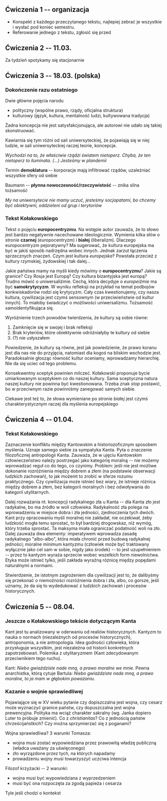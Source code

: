## Ćwiczenia 1 -- organizacja

- Konspekt z każdego przeczytanego tekstu, najlepiej zebrać je wszystkie 
i wysłać pod koniec semestru.
- Referowanie jednego z tekstu, zgłosić się przed

## Ćwiczenia 2 -- 11.03.

Za tydzień spotykamy się stacjonarnie

## Ćwiczenia 3 -- 18.03. (polska)

### Dokończenie razu ostatniego

Dwie główne pojęcia narodu

- polityczny (wspólne prawo, rządy, oficjalna struktura)
- kulturowy (język, kultura, mentalność ludzi, kultywowana tradycja)

Żadna koncepcja nie jest satysfakcjonująca, ale autorowi nie udało się takiej 
skonstruować.

Kawiarnia się tym różni od sali uniwersyteckiej, że pojawiają się w niej ludzie, 
w sali uniwersyteckiej raczej teorie, koncepcje.

*Wychodzi na to, że właściwie rządzi światem nietoperz. Chyba, że ten nietoperz 
to iluminata. (...) Jesteśmy w plandemii*

Termin **demoklatura** -- korporacje mają infiltrować rządów, uzależniać 
wszystkie sfery od siebie

Baumann -- **płynna nowoczesność/rzeczywistość** -- znika silna tożsamość

*My na uniwersytecie nie mamy uczuć, jesteśmy socjopatami, bo chcemy być 
obiektywni, oddzieleni od grup i terytoriów*

### Tekst Kołakowskiego

Tekst o pojęciu **europocentryzmu**. Na wstępie autor zauważa, że to słowo jest 
bardzo negatywnie nacechowane ideologicznie. Wymienia kilka słów o stronie 
**czarnej** (europocentryzm) i **białej** (liberalizm). Dlaczego europocentryzm 
pejoratywny? Ma sugerować, że kultura europejska ma być w jakiś sposób nadrzędna 
wobec innych. Jednak zarzut łączenia sprzecznych znaczeń. Czym jest kultura 
*europejska*? Powstała przecież z kultury rzymskiej, żydowskiej i tak dalej...

Jakie państwa mamy na myśli kiedy mówimy o **europocentryzmu**? Jakie są 
granice? Czy Rosja jest Europą? Czy kultura bizantyjska jest europą? Trudno 
mówić o uniwersaliźmie. Cechą, która decydyje o *europeiźmie* ma być 
**samokrytycyzm**. W wyniku refleksji na przykład na temat podbojów 
konkwiskadorów rodzi się krytycyzm. Cały czas kwestionujemy, czy nasza kultura, 
cywilizacja jest czymś sensownym (w przeciwieństwie od kultur innych). To 
miałoby świadczyć o możliwości uniwersalizmu. Tożsamość samoidentyfikująca się.

Wyróżnienie trzech powodów twierdzenia, że kultury są sobie równe:

1. Zamknięcie się w swojej i brak refleksji
2. Brak kryteriów, które obiektywnie odróżniałyby te kultury od siebie
3. (?) nie usłyszałem

Powiedzenie, że kultury są równe, jest jak powiedzienie, że prawo koranu jest 
dla nas nie do przyjęcia, natomiast dla kogoś na bliskim wschodzie jest. 
Paradoksalnie głosząc równość kultur oceniamy, wprowadzamy hierarchię. Nie da 
się uciec od tego problemu.

Konsekwentny sceptyk powinien milczeć. Kołakowski proponuje bycie umiarkowanym 
sceptykiem co do naszej kultury. Sama sceptyczna natura naszej kultury nie 
powinna być kwestionowana. Trzeba znak *stop* postawić, bo w przeciwnym razie 
powinniśmy zanegować samych siebie.

Ciekawe jest też to, że słowa wymieniane po stronie *białej* jest czymś 
charakterystycznym raczej dla myślenia europejskiego

## Ćwiczenia 4 -- 01.04.

### Tekst Kołakowskiego

Zaznaczenie konfliktu między Kantowskim a historiozoficznym sposobem myślenia. 
Uznaje samego siebie za sympatyka Kanta. Pyta o znaczenie filozoficznej 
antropologii Kanta. Zauważa, że w ujęciu Kantowskim człowieczeństwo należy 
postrzegać jako kategorię moralną -- nie możemy wprowadzać reguł co do tego, co 
czynimy. Problem: jeśli nie jest możliwe dokonanie rozróżnienia między dobrem 
a złem (na podstawie obserwacji ludzkich zachowań), to jak możemt to zrobić 
w sferze rozumu praktycznego. Czy cywilizacja może istnieć bez wiary, że 
istnieje różnica między dobrem a złem, bez kategorii moralnych i bez odwoływania 
do kategorii utylitarnych.

Dalej rozważania nt. koncepcji radykalnego zła u Kanta -- dla Kanta zło jest 
radykalne, bo ma źródło w woli człowieka. Radykalność zła polega na wprowadzeniu 
w miejsce dobra i zła jedności, zjednoczenia tych dwóch. Kant przy opracowaniu 
myśli moralnej nie zakładał, nie oczekiwał, żeby ludzkość mogła temu sprostać, 
to był bardziej drogowskaz, niż wymóg, który trzeba sprostać. Ta maksyma miała 
ograniczać  podatność woli na zło. Dalej zauważa dwa elementy: imperatywem 
wprowadza zasadę radykalnego "albo-albo", która miała chronić przed budową 
radykalnej jedności; moralne minimum kantyzmu (człowiek może być traktowany 
wyłącznie jako cel sam w sobie, nigdy jako środek) -- to jest uzupełnieniem -- 
przez to kantyzm wyraża sprzeciw wobec wszelkich form niewolnictwa. Etyka może 
istnieć tylko, jeśli zakłada wyraźną różnicę między popędami naturalnymi 
a normami.

Stwierdzenie, że istotnym zagrożeniem dla cywilizacji jest to, że dalibyśmy się 
przekonać o niemożności rozróżnienia dobra i zła, albo, co gorsze, jeśli uznamy, 
że da się to wydedukować z ludzkich zachowań i procesów historycznych.

## Ćwiczenia 5 -- 08.04.

### Jeszcze o Kołakowskiego tekście dotyczącym Kanta

Kant jest tu analizowany w oderwaniu od realiów historycznych. Kantyzm to nauka 
o normach (niezależnych od procesów historycznych), antroponomia, a nie 
antropologia. Idea godności człowieka, która przysługuje wszystkim, jest 
niezależna od historii konkretnych zapotrzebowań. Polemika z utylitaryzmem (Kant 
zdecydowanym przeciwnikiem tego ruchu).

Kant: *Niebo gwiaździste nade mną, a prawo moralne we mnie*. Pewna anarchistka, 
którą cytuje Bartula: *Niebo gwiaździste nade mną, a prawo moralne, to ja mam 
w głębokim poważaniu*.

### Kazanie o wojnie sprawiedliwej

Pojawiające się w XV wieku pytanie czy dopiszczalna jest wojna, czy cesarz może 
wyznaczyć granice państw, czy dopuszczalna jest wojna prewencyjna. Polityka ma 
wciąż charakter sakralny (wg. Janka dopiero Luter to próbuje zmienić). Co 
z *christianitas*? Co z jednością państw chrześcijaństkich? Czy można 
sprzymierzać się z poganami?

Wojna sprawiedliwa? 3 warunki Tomasza:

- wojna musi zostać wypowiedziana przez prawowitą władzę publiczną (władca 
uważany za uświęconego)
- zło wyrzązdone przez tych, na których napadamy
- prowadzeniu wojny musi towarzyszyć uczciwa intencja

Filozof krzyżacki -- 2 warunki:

- wojna musi być wypowiedziana z wyprzedzeniem
- musi być ona rozpoczęta za zgodą papieża i cesarza

Tyle jeśli chodzi o kontekst



